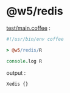 [‼️]: ✏️README.mdt

# @w5/redis

[test/main.coffee](./test/main.coffee) :

```coffee
#!/usr/bin/env coffee

> @w5/redis/R

console.log R
```

output :

```
Xedis {}
```
